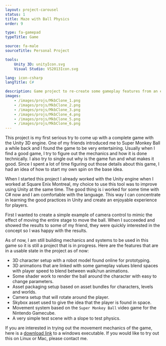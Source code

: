 ```yaml
---
layout: project-carousel
status: 1
title: Maze with Ball Physics
order: 9

type: fa-gamepad
typeTitle: Game

source: fa-male
sourceTitle: Personal Project

tools:
    Unity 3D: unityIcon.svg
    Visual Studio: VS2013Icon.svg

lang: icon-csharp
langTitle: C#

description: Game project to re-create some gameplay features from an existing game. Implemented with the Unity3D engine.
images:
    - /images/projs/MkbClone_1.png
    - /images/projs/MkbClone_2.png
    - /images/projs/MkbClone_3.png
    - /images/projs/MkbClone_4.png
    - /images/projs/MkbClone_5.png
    - /images/projs/MkbClone_6.png
---
```


This project is my first serious try to come up with a complete game with the Unity 3D engine. One of my friends introduced me to Super Monkey Ball a while back and I found the game to be very entertaining. Usually when I find a good game, I try to figure out the mechanics and how it is done technically. I also try to single out why is the game fun and what makes it good. Since I spent a lot of time figuring out those details about this game, I had an idea of how to start my own spin on the base idea.

When I started this project I already worked with the Unity engine when I worked at Square Enix Montreal, my choice to use this tool was to improve using Unity at the same time. The good thing is i worked for some time with C# now and I am comfortable with the language. This way I can concentrate in learning the good practices in Unity and create an enjoyable experience for players.

First I wanted to create a simple example of camera control to mimic the effect of moving the entire stage to move the ball. When I succeeded and showed the results to some of my friend, they were quickly interested in the concept so I was happy with the results.

As of now, I am still building mechanics and systems to be used in this game so it is still a project that is in progress. Here are the features that are in a usable state in the project as of now:

- 3D character setup with a robot model found online for prototyping.
- 3D animations that are linked with some gameplay values blend spaces with player speed to blend between walk/run animations.
- Some shader work to render the ball around the character with easy to change parameters.
- Asset packaging setup based on asset bundles for characters, levels and worlds.
- Camera setup that will rotate around the player.
- Skybox asset used to give the idea that the player is found in space.
- Movement system based on the `Super Monkey Ball` video game for the Nintendo Gamecube.
- A very simple test scene with a slope to test physics.

If you are interested in trying out the movement mechanics of the game, here is a [download link]({{site.baseurl}}/downloads/mkb-demo.zip) to a windows executable. If you would like to try out this on Linux or Mac, please contact me.
